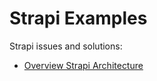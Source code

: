 # Strapi Examples

Strapi issues and solutions:

- [Overview Strapi Architecture](./headfirst-strapi/)

